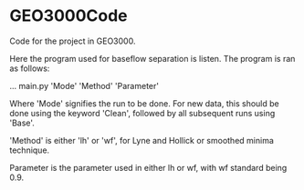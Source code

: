 # GEO3000Code
Code for the project in GEO3000.

Here the program used for baseflow separation is listen. 
The program is ran as follows:

... main.py 'Mode' 'Method' 'Parameter'

Where 'Mode' signifies the run to be done.
For new data, this should be done using the keyword 'Clean', followed by all subsequent runs using 'Base'.

'Method' is either 'lh' or 'wf', for Lyne and Hollick or smoothed minima technique.

Parameter is the parameter used in either lh or wf, with wf standard being 0.9. 
